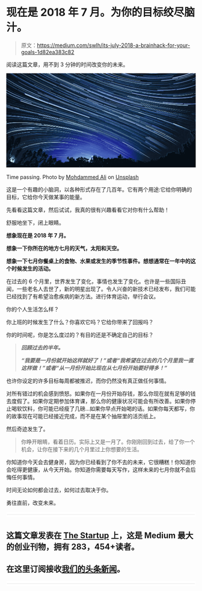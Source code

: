 # 现在是 2018 年 7 月。为你的目标绞尽脑汁。

> 原文：<https://medium.com/swlh/its-july-2018-a-brainhack-for-your-goals-1d82ea383c82>

阅读这篇文章，用不到 3 分钟的时间改变你的未来。

![](img/3c291aae46126231f299553ad6636387.png)

Time passing. Photo by [Mohdammed Ali](https://unsplash.com/photos/zZvofYjfVXw?utm_source=unsplash&utm_medium=referral&utm_content=creditCopyText) on [Unsplash](https://unsplash.com/search/photos/time?utm_source=unsplash&utm_medium=referral&utm_content=creditCopyText)

这是一个有趣的小脑洞，以各种形式存在了几百年。它有两个用途:它给你明确的目标，它给你今天做某事的能量。

先看看这篇文章，然后试试，我真的很有兴趣看看它对你有什么帮助！

舒服地坐下，闭上眼睛。

**想象现在是 2018 年 7 月。**

**想象一下你所在的地方七月的天气，太阳和天空。**

**想象一下七月你餐桌上的食物、水果或发生的季节性事件。想想通常在一年中的这个时候发生的活动。**

在过去的 6 个月里，世界发生了变化，事情也发生了变化。也许是一些国际丑闻，一些老名人去世了，新的明星出现了。令人兴奋的新技术已经发布，我们可能已经找到了有希望治愈疾病的新方法。进行体育运动，举行会议。

你的个人生活怎么样？

你上班的时候发生了什么？你喜欢它吗？它给你带来了回报吗？

你的时间呢，你是怎么度过的？有目的还是不确定自己的目标？

> ***回顾过去的半年。***
> 
> ***“我要是一月份就开始这样就好了！”或者“我希望在过去的几个月里我一直这样做！”或者“从一月份开始比现在从七月份开始要好得多！”***

也许你设定的许多目标每周都被推迟，而你仍然没有真正做任何事情。

对所有错过的机会感到愤怒。如果你在一月份开始存钱，那么你现在就有足够的钱去度假了。如果你定期参加体育课，那么你的健康状况可能会有所改善。如果你停止喝软饮料，你可能已经瘦了几磅…如果你早点开始喝的话。如果你每天都写，你的故事现在可能已经接近完成，而不是在某个抽屉里的活页纸上。

然后奇迹发生了。

> 你睁开眼睛，看着日历。实际上又是一月了。你刚刚回到过去，给了你一个机会，让你在接下来的几个月里过上你想要的生活。

你知道你今天会去健身房，因为你已经看到了你不去的未来，它很糟糕！你知道你会吃得更健康，从今天开始。你知道你需要每天写作，这样未来的七月你就不会后悔任何事情。

时间无论如何都会过去，如何过去取决于你。

勇往直前，改变未来。

![](img/731acf26f5d44fdc58d99a6388fe935d.png)

## 这篇文章发表在 [The Startup](https://medium.com/swlh) 上，这是 Medium 最大的创业刊物，拥有 283，454+读者。

## 在这里订阅接收[我们的头条新闻](http://growthsupply.com/the-startup-newsletter/)。

![](img/731acf26f5d44fdc58d99a6388fe935d.png)